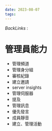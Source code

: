 ```yaml
---
date: 2023-08-07
tags: 
--- 
```

*BackLinks* : 


# 管理員能力
- 管理頻道
- 管理身分組
- 審核紀錄
- 建立邀請
- server insights
- 管理伺服器
- 提及
- 管理訊息
- 優先發言
- 成員靜音
- 建立、管理活動